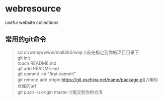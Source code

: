 # webresource
useful website collections

## 常用的git命令
> cd d:/wamp/www/mall360/wap              //首先指定到你的项目目录下  
> git init  
> touch README.md  
> git add README.md  
> git commit -m "first commit"  
> git remote add origin https://git.oschina.net/name/package.git   //用你仓库的url  
> git push -u origin master  //提交到你的仓库  
